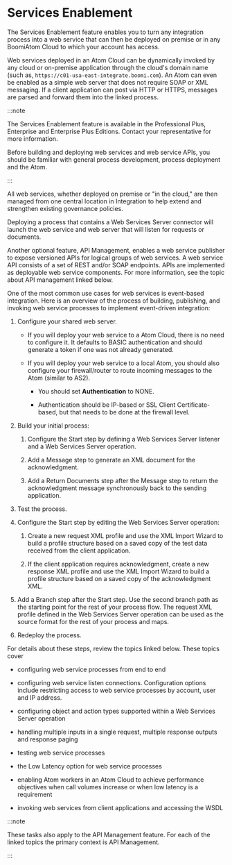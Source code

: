 # Services Enablement 

<head>
  <meta name="guidename" content="Integration"/>
  <meta name="context" content="GUID-e883062e-3271-4dec-bc98-0cb76eaa878c"/>
</head>


The Services Enablement feature enables you to turn any integration process into a web service that can then be deployed on premise or in any BoomiAtom Cloud to which your account has access. 

Web services deployed in an Atom Cloud can be dynamically invoked by any cloud or on-premise application through the cloud's domain name \(such as, `https://c01-usa-east-integrate.boomi.com`\). An Atom can even be enabled as a simple web server that does not require SOAP or XML messaging. If a client application can post via HTTP or HTTPS, messages are parsed and forward them into the linked process.

:::note

The Services Enablement feature is available in the Professional Plus, Enterprise and Enterprise Plus Editions. Contact your representative for more information.

Before building and deploying web services and web service APIs, you should be familiar with general process development, process deployment and the Atom.

:::

All web services, whether deployed on premise or "in the cloud," are then managed from one central location in Integration to help extend and strengthen existing governance policies.

Deploying a process that contains a Web Services Server connector will launch the web service and web server that will listen for requests or documents.

Another optional feature, API Management, enables a web service publisher to expose versioned APIs for logical groups of web services. A web service API consists of a set of REST and/or SOAP endpoints. APIs are implemented as deployable web service components. For more information, see the topic about API management linked below.

One of the most common use cases for web services is event-based integration. Here is an overview of the process of building, publishing, and invoking web service processes to implement event-driven integration:

1.  Configure your shared web server.

    -   If you will deploy your web service to a Atom Cloud, there is no need to configure it. It defaults to BASIC authentication and should generate a token if one was not already generated.

    -   If you will deploy your web service to a local Atom, you should also configure your firewall/router to route incoming messages to the Atom \(similar to AS2\).

        -   You should set **Authentication** to NONE.

        -   Authentication should be IP-based or SSL Client Certificate-based, but that needs to be done at the firewall level.

2.  Build your initial process:

    1.  Configure the Start step by defining a Web Services Server listener and a Web Services Server operation.

    2.  Add a Message step to generate an XML document for the acknowledgment.

    3.  Add a Return Documents step after the Message step to return the acknowledgment message synchronously back to the sending application.

3.  Test the process.

4.  Configure the Start step by editing the Web Services Server operation:

    1.  Create a new request XML profile and use the XML Import Wizard to build a profile structure based on a saved copy of the test data received from the client application.

    2.  If the client application requires acknowledgment, create a new response XML profile and use the XML Import Wizard to build a profile structure based on a saved copy of the acknowledgment XML.

5.  Add a Branch step after the Start step. Use the second branch path as the starting point for the rest of your process flow. The request XML profile defined in the Web Services Server operation can be used as the source format for the rest of your process and maps.

6.  Redeploy the process.


For details about these steps, review the topics linked below. These topics cover

-   configuring web service processes from end to end

-   configuring web service listen connections. Configuration options include restricting access to web service processes by account, user and IP address.

-   configuring object and action types supported within a Web Services Server operation

-   handling multiple inputs in a single request, multiple response outputs and response paging

-   testing web service processes

-   the Low Latency option for web service processes

-   enabling Atom workers in an Atom Cloud to achieve performance objectives when call volumes increase or when low latency is a requirement

-   invoking web services from client applications and accessing the WSDL

:::note

These tasks also apply to the API Management feature. For each of the linked topics the primary context is API Management.

:::